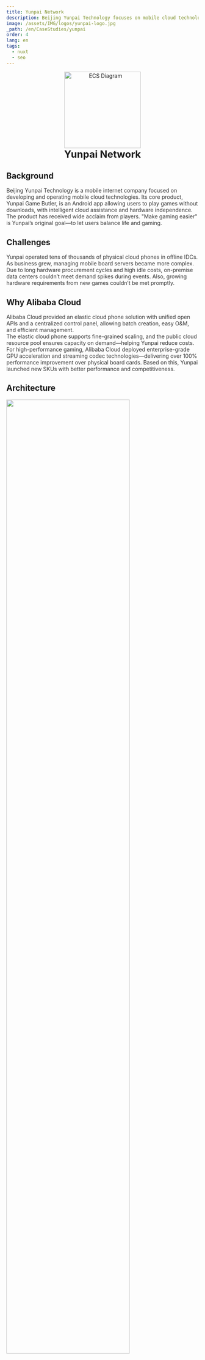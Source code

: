 ```yaml
---
title: Yunpai Network
description: Beijing Yunpai Technology focuses on mobile cloud technologies. Its core product "Yunpai Game Butler" supports click-to-play cloud gaming and cross-platform smart assistance.
image: /assets/IMG/logos/yunpai-logo.jpg
_path: /en/CaseStudies/yunpai
order: 4
lang: en
tags:
  - nuxt
  - seo
---
```


<div style="margin: 0 auto;text-align: center;">
<img src="/assets/IMG/logos/yunpai-logo.jpg" alt="ECS Diagram" width="200" />
<div style="font-size: 1.6rem;font-weight: bold">Yunpai Network</div>
</div>

## Background

<div style="color: #333333;margin-bottom: 4%"> 
Beijing Yunpai Technology is a mobile internet company focused on developing and operating mobile cloud technologies. Its core product, Yunpai Game Butler, is an Android app allowing users to play games without downloads, with intelligent cloud assistance and hardware independence. The product has received wide acclaim from players. "Make gaming easier" is Yunpai’s original goal—to let users balance life and gaming.
</div>

## Challenges

<div style="color: #333333;margin-bottom: 4%"> 
Yunpai operated tens of thousands of physical cloud phones in offline IDCs. As business grew, managing mobile board servers became more complex.<br>
Due to long hardware procurement cycles and high idle costs, on-premise data centers couldn’t meet demand spikes during events. Also, growing hardware requirements from new games couldn’t be met promptly.
</div>

## Why Alibaba Cloud

<div style="color: #333333;margin-bottom: 4%"> 
Alibaba Cloud provided an elastic cloud phone solution with unified open APIs and a centralized control panel, allowing batch creation, easy O&M, and efficient management.<br>
The elastic cloud phone supports fine-grained scaling, and the public cloud resource pool ensures capacity on demand—helping Yunpai reduce costs.<br>
For high-performance gaming, Alibaba Cloud deployed enterprise-grade GPU acceleration and streaming codec technologies—delivering over 100% performance improvement over physical board cards. Based on this, Yunpai launched new SKUs with better performance and competitiveness.
</div>

## Architecture

<div><img src="/assets/IMG/case/yunpai.png" width="80%"></div>
<br>

## Looking Ahead

<div style="color: #333333;margin-bottom: 4%"> 
With the new cloud phone platform, Yunpai will continue integrating top-tier games, especially high-performance ones, to meet user needs. Yunpai has also launched overseas expansion and will rely on Alibaba Cloud’s global data centers to provide excellent service to international users.
</div>

## Official Case Page

https://www.alibabacloud.com/zh/customers/yunpai-networks?_p_lc=1&spm=a3c0i.7933552.1751531270.93.15a8606fbOXk9r
